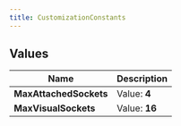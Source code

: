 ```yaml
---
title: CustomizationConstants
---
```


## Values
| Name | Description |
| ---- | ----------- |
| **MaxAttachedSockets** | Value: **4** |
| **MaxVisualSockets** | Value: **16** |

